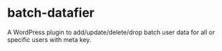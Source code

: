# batch-datafier
A WordPress plugin to add/update/delete/drop batch user data for all or specific users with meta key.
